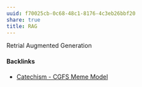 ```yaml
---
uuid: f70025cb-0c68-48c1-8176-4c3eb26bbf20
share: true
title: RAG
---
```

Retrial Augmented Generation

#### Backlinks

* [Catechism - CGFS Meme Model](/f8a441e8-67b1-4672-9dad-a1ad8ed192a2)